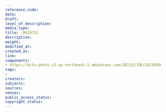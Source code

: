 ```yaml
---
reference_code: 
date: 
draft: 
level_of_description: 
media_type: 
title: _R620752
description: 
weight: 
modified_at: 
created_at: 
link: 
components:
- https://kctu-photo.s3.ap-northeast-2.amazonaws.com/2021년/5월/20210506_최저임금위원회+권순원+공익위원+사퇴촉구+기자회견/서울본부/_R620752.jpg
tags:
- 
creators: 
subjects: 
sources: 
venues: 
public_access_status: 
copyright_status: 
---
```

